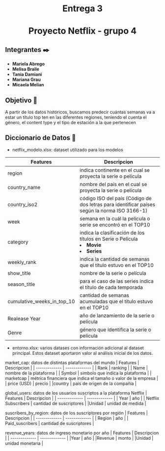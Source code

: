 <h1 align="center"> Entrega 3</h1>
<h1 align="center"> Proyecto Netflix - grupo 4 </h1>


## Integrantes ✒️
* **Mariela Abrego**
* **Melisa Braile** 
* **Tania Damiani**
* **Mariana Grau**
* **Micaela Melian**

## Objetivo 📌
A partir de los datos históricos, buscamos predecir cuántas semanas va a estar un título top ten en las diferentes regiones, teniendo el cuenta el género, el content type y el tipo de estación a la que pertenecen

## Diccionario de Datos 📄

*  netflix_modelo.xlsx: dataset utilizado para los modelos

| Features  | Descripcion |
| ------------- | ------------- |
| region  | indica continente en el cual se proyecta la serie o película  |
| country_name | nombre del país en el cual se proyecta la serie o película  |
| country_iso2  | código ISO del país (Código de dos letras para identificar países según la norma ISO 3166-1)  |
| week | semana en la cuál la película o serie se encontró en el TOP10 |
| category  | indica la clasificación de los títulos en Serie o Película <li>**Movie**</li><li>**Series**</li>   | 
| weekly_rank  |indica la cantidad de semanas que el título estuvo en el TOP10  |
| show_title  | nombre de la serie o película |
| season_title | para el caso de las series indica el título de cada temporada  |
| cumulative_weeks_in_top_10  | cantidad de semanas acumuladas que el título estuvo en el TOP10  |
| Realease Year  | año de lanzamiento de la serie o película |
| Genre | género que identifica la serie o película | 


* entorno.xlsx: varios datases con información adicional al dataset principal. Estos dataset aportaron valor al análisis inicial de los datos.

market_cap: datos de distintas plataformas del mundo
| Features  | Descripcion |
| ------------- | ------------- |
| Rank  | ranking  |
| Name | nombre de la plataforma  |
| Symbol  | simbolo que indica la plataforma  |
| marketcap  |  métrica financiera que indica el tamaño o valor de la empresa |
| price (USD)  |  precio |
|country  |  pais de origen de la compañía |

global_users: datos de los usuarios suscriptos a la plataforma Netflix
| Features  | Descripcion |
| ------------- | ------------- |
| Year  | año  |
| Netflix Subscribers  | cantidad de suscriptores  |
|Unidad |  unidad de medida |


suscribers_by_region: datos de los suscriptores por región
| Features  | Descripcion |
| ------------- | ------------- |
| Region  | año  |
| Paid_suscribers  | cantidad de suscriptores  |


revenue_years: datos de ingreso monetario por año
| Features  | Descripcion |
| ------------- | ------------- |
|Year  | año |
|Revenue  | monto |
|Unidad  | unidad monetaria |


 



